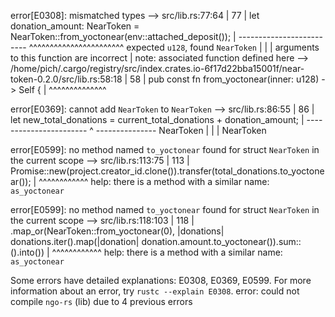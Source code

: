 error[E0308]: mismatched types
  --> src/lib.rs:77:64
   |
77 |     let donation_amount: NearToken = NearToken::from_yoctonear(env::attached_deposit());
   |                                      ------------------------- ^^^^^^^^^^^^^^^^^^^^^^^ expected `u128`, found `NearToken`
   |                                      |
   |                                      arguments to this function are incorrect
   |
note: associated function defined here
  --> /home/pich/.cargo/registry/src/index.crates.io-6f17d22bba15001f/near-token-0.2.0/src/lib.rs:58:18
   |
58 |     pub const fn from_yoctonear(inner: u128) -> Self {
   |                  ^^^^^^^^^^^^^^

error[E0369]: cannot add `NearToken` to `NearToken`
  --> src/lib.rs:86:55
   |
86 |     let new_total_donations = current_total_donations + donation_amount;
   |                               ----------------------- ^ --------------- NearToken
   |                               |
   |                               NearToken

error[E0599]: no method named `to_yoctonear` found for struct `NearToken` in the current scope
   --> src/lib.rs:113:75
    |
113 |         Promise::new(project.creator_id.clone()).transfer(total_donations.to_yoctonear());
    |                                                                           ^^^^^^^^^^^^ help: there is a method with a similar name: `as_yoctonear`

error[E0599]: no method named `to_yoctonear` found for struct `NearToken` in the current scope
   --> src/lib.rs:118:103
    |
118 |     .map_or(NearToken::from_yoctonear(0), |donations| donations.iter().map(|donation| donation.amount.to_yoctonear()).sum::<u128>().into())
    |                                                                                                       ^^^^^^^^^^^^ help: there is a method with a similar name: `as_yoctonear`

Some errors have detailed explanations: E0308, E0369, E0599.
For more information about an error, try `rustc --explain E0308`.
error: could not compile `ngo-rs` (lib) due to 4 previous errors
